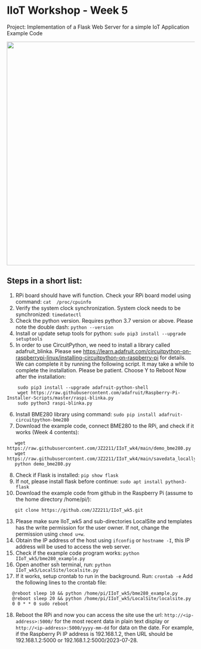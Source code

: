 # IIoT Workshop - Week 5
Project: Implementation of a Flask Web Server for a simple IoT Application
Example Code

<img src="https://github.com/JZ2211/IIoT_Case1/assets/100505718/ceb4a08b-a487-4068-b82d-bbf9e66196a6" width="600">

## Steps in a short list:
1.	RPi board should have wifi function. Check your RPi board model using command:
```cat  /proc/cpuinfo```
1.	Verify the system clock synchronization. System clock needs to be synchronized:
   ```timedatectl```
1.	Check the python version. Requires python 3.7 version or above. Please note the double dash:
  ```python --version```  
1.	Install or update setup tools for python:
  ```sudo pip3 install --upgrade setuptools```
1.	In order to use CircuitPython, we need to install a library called adafruit_blinka. Please see https://learn.adafruit.com/circuitpython-on-raspberrypi-linux/installing-circuitpython-on-raspberry-pi for details. We can complete it by running the following script. It may take a while to complete the installation. Please be patient. Choose Y to Reboot Now after the installation:
```  
    sudo pip3 install --upgrade adafruit-python-shell
    wget https://raw.githubusercontent.com/adafruit/Raspberry-Pi-Installer-Scripts/master/raspi-blinka.py
    sudo python3 raspi-blinka.py
```
6.	Install BME280 library using command: 
  ```sudo pip install adafruit-circuitpython-bme280```
7.	Download the example code, connect BME280 to the RPi, and check if it works (Week 4 contents):
```
   wget https://raw.githubusercontent.com/JZ2211/IIoT_wk4/main/demo_bme280.py
   wget https://raw.githubusercontent.com/JZ2211/IIoT_wk4/main/savedata_locally.py
   python demo_bme280.py
```  
8.	Check if Flask is installed:  ```pip show flask```
1.	If not, please install flask before continue: ```sudo apt install python3-flask```
1.	Download the example code from github in the Raspberry Pi (assume to the home directory /home/pi/):
```
   git clone https://github.com/JZ2211/IIoT_wk5.git
```
13.	Please make sure IIoT_wk5 and sub-directories LocalSite and templates has the write permission for the user owner. If not, change the permission using ```chmod u+w```.
1.	Obtain the IP address of the host using ```ifconfig``` or ```hostname -I```, this IP address will be used to access the web server.
1.	Check if the example code program works: 
 ```python IIoT_wk5/bme280_example.py```
1.	Open another ssh terminal, run: 
  ```python IIoT_wk5/LocalSite/localsite.py```
1.	If it works, setup crontab to run in the background. Run:
  ```crontab -e```
Add the following lines to the crontab file:
```
  @reboot sleep 10 && python /home/pi/IIoT_wk5/bme280_example.py
  @reboot sleep 20 && python /home/pi/IIoT_wk5/LocalSite/localsite.py
  0 0 * * 0 sudo reboot
```
18.	Reboot the RPi and now you can access the site use the url: ```http://<ip-address>:5000/``` for the most recent data in plain text display or ```http://<ip-address>:5000/yyyy-mm-dd``` for data on the date. For example, if the Raspberry Pi IP address is 192.168.1.2, then URL should be 192.168.1.2:5000  or 192.168.1.2:5000/2023-07-28.

